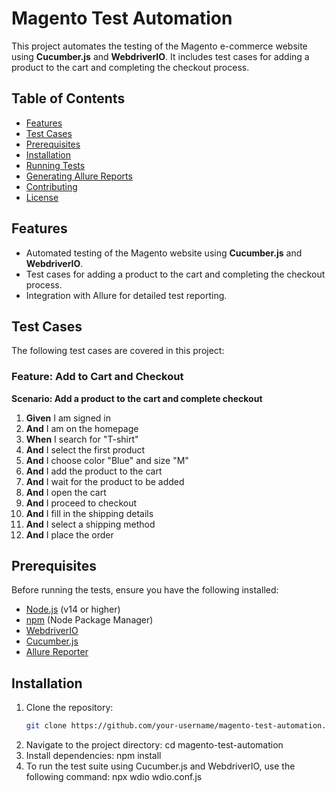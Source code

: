 # Magento Test Automation

This project automates the testing of the Magento e-commerce website using **Cucumber.js** and **WebdriverIO**. It includes test cases for adding a product to the cart and completing the checkout process.

## Table of Contents
- [Features](#features)
- [Test Cases](#test-cases)
- [Prerequisites](#prerequisites)
- [Installation](#installation)
- [Running Tests](#running-tests)
- [Generating Allure Reports](#generating-allure-reports)
- [Contributing](#contributing)
- [License](#license)

## Features
- Automated testing of the Magento website using **Cucumber.js** and **WebdriverIO**.
- Test cases for adding a product to the cart and completing the checkout process.
- Integration with Allure for detailed test reporting.

## Test Cases
The following test cases are covered in this project:

### Feature: Add to Cart and Checkout

**Scenario: Add a product to the cart and complete checkout**
1. **Given** I am signed in
2. **And** I am on the homepage
3. **When** I search for "T-shirt"
4. **And** I select the first product
5. **And** I choose color "Blue" and size "M"
6. **And** I add the product to the cart
7. **And** I wait for the product to be added
8. **And** I open the cart
9. **And** I proceed to checkout
10. **And** I fill in the shipping details
11. **And** I select a shipping method
12. **And** I place the order

## Prerequisites
Before running the tests, ensure you have the following installed:
- [Node.js](https://nodejs.org/) (v14 or higher)
- [npm](https://www.npmjs.com/) (Node Package Manager)
- [WebdriverIO](https://webdriver.io/)
- [Cucumber.js](https://cucumber.io/docs/installation/javascript/)
- [Allure Reporter](https://docs.qameta.io/allure/)

## Installation
1. Clone the repository:
   ```bash
   git clone https://github.com/your-username/magento-test-automation.git
2. Navigate to the project directory: cd magento-test-automation
3. Install dependencies: npm install
4. To run the test suite using Cucumber.js and WebdriverIO, use the following command: npx wdio wdio.conf.js



